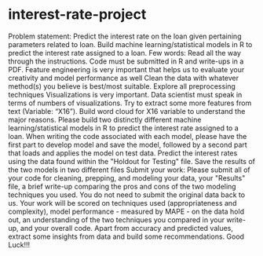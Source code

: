 # interest-rate-project
Problem statement: Predict the interest rate on the loan given pertaining parameters related to loan. Build machine learning/statistical models in R to predict the interest rate assigned to a loan.
Few words:
Read all the way through the instructions. Code must be submitted in R and write-ups in a PDF. Feature engineering is very important that helps us to evaluate your creativity and model performance as well
Clean the data with whatever method(s) you believe is best/most suitable. Explore all preprocessing techniques
Visualizations is very important. Data scientist must speak in terms of numbers of visualizations.
Try to extract some more features from text (Variable: “X16”). Build word cloud for X16 variable to understand the major reasons.
Please build two distinctly different machine learning/statistical models in R to predict the interest rate assigned to a loan. When writing the code associated with each model, please have the first part to develop model and save the model, followed by a second part that loads and applies the model on test data.
Predict the interest rates using the data found within the "Holdout for Testing" file. Save the results of the two models in two different files
Submit your work: Please submit all of your code for cleaning, prepping, and modeling your data, your "Results" file, a brief write-up comparing the pros and cons of the two modeling techniques you used. You do not need to submit the original data back to us. Your work will be scored on techniques used (appropriateness and complexity), model performance - measured by MAPE - on the data hold out, an understanding of the two techniques you compared in your write-up, and your overall code.
Apart from accuracy and predicted values, extract some insights from data and build some recommendations.
Good Luck!!!
